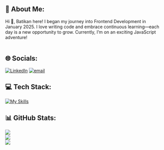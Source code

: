 ## 💫 About Me:
Hi 👋, Batikan here! I began my journey into Frontend Development in January 2025.
I love writing code and embrace continuous learning—each day is a new opportunity to grow.
Currently, I’m on an exciting JavaScript adventure!<br><br>


## 🌐 Socials:
[![LinkedIn](https://img.shields.io/badge/LinkedIn-%230077B5.svg?logo=linkedin&logoColor=white)](https://linkedin.com/in/batikan-sevil-33b99b133) [![email](https://img.shields.io/badge/Email-D14836?logo=gmail&logoColor=white)](mailto:nbatikansevil@gmail.com) 

## 💻 Tech Stack:
[![My Skills](https://skillicons.dev/icons?i=js,html,css,tailwind)](https://skillicons.dev)

## 📊 GitHub Stats:
![](https://github-readme-stats.vercel.app/api?username=batibatii&theme=dark&hide_border=true&include_all_commits=false&count_private=false)<br/>
![](https://nirzak-streak-stats.vercel.app/?user=batibatii&theme=dark&hide_border=true)<br/>
![](https://github-readme-stats.vercel.app/api/top-langs/?username=batibatii&theme=dark&hide_border=true&include_all_commits=false&count_private=false&layout=compact)

